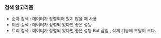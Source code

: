 ### 검색 알고리즘 

- 순차 검색 : 데이터가 정렬되어 있지 않을 때 사용
- 이진 검색 : 데이터가 정렬되 있다면 좋은 성능 
- 트리 검색 : 데이터가 정렬되 있다면 좋은 성능 But 삽입 , 삭제 기능에 부담이 크다.
